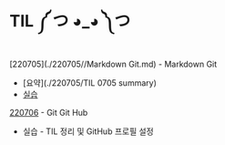 # TIL ༼ つ ◕_◕ ༽つ

[220705](./220705//Markdown Git.md) - Markdown Git

* [요약](./220705/TIL 0705 summary)
* [실습](./220705//markdown_practice)

[220706](./220706/TIL0706) - Git Git Hub

* 실습 - TIL 정리 및 GitHub 프로필 설정
